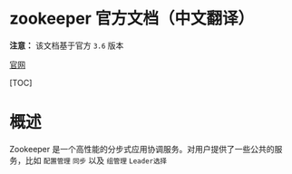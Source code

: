 # zookeeper 官方文档（中文翻译）

**注意：** 该文档基于官方 `3.6` 版本

[官网]([https://zookeeper.apache.org/doc/current/index.html](https://zookeeper.apache.org/doc/current/index.html))

[TOC]

# 概述

Zookeeper 是一个高性能的分步式应用协调服务。对用户提供了一些公共的服务，比如 `配置管理` `同步` 以及 `组管理` `Leader选择` 